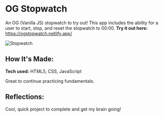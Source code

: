 # OG Stopwatch

An OG (Vanilla JS) stopwatch to try out! This app includes the ability for a user to start, stop, and reset the stopwatch to 00:00. 
**Try it out here:** https://ogstopwatch.netlify.app/

![Stopwatch](https://imgflip.com/gif/6t5938)

## How It's Made:

**Tech used:** HTML5, CSS, JavaScript

Great to continue practicing fundamentals. 

## Reflections:

Cool, quick project to complete and get my brain going! 
